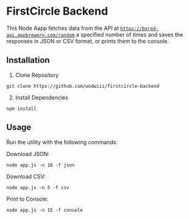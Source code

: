 ﻿# FirstCircle Backend
This Node Aapp fetches data from the API at [`https://bored-api.appbrewery.com/random`](https://bored-api.appbrewery.com/random) a specified number of times and saves the responses in JSON or CSV format, or prints them to the console.

## Installation
1. Clone Repository
```
git clone https://github.com/wodwiii/firstcircle-backend
```
2. Install Dependencies
```
npm install
```

## Usage
Run the utility with the following commands:

Download JSON:
```
node app.js -n 10 -f json
```
Download CSV:
```
node app.js -n 5 -f csv
```
Print to Console:
```
node app.js -n 15 -f console
```
